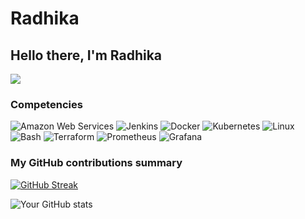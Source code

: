 # Radhika

Hello there, I'm Radhika
-------

![](https://komarev.com/ghpvc/?username=your_username&color=give_your_color)


<h3>Competencies</h3>
<p>

  <img alt="Amazon Web Services" src="https://img.shields.io/badge/-Amazon Web Services-E34F26?style=flat-square&logo=Amazon Web Services&logoColor=white" />
  <img alt="Jenkins" src="https://img.shields.io/badge/-Jenkins-f7df1c?style=flat-square&logo=Jenkins&logoColor=black" />
   <img alt="Docker" src="https://img.shields.io/badge/-Docker-46a2f1?style=flat-square&logo=docker&logoColor=white" />
  <img alt="Kubernetes" src="https://img.shields.io/badge/-Kubernetes-007ACC?style=flat-square&logo=Kubernetes&logoColor=white" />
  <img alt="Linux" src="https://img.shields.io/badge/-Linux-45b8d8?style=flat-square&logo=Linux&logoColor=white" />
  <img alt="Bash" src="https://img.shields.io/badge/-Bash-DD0031?style=flat-square&logo=Bash&logoColor=white" />
  <img alt="Terraform" src="https://img.shields.io/badge/-Terraform-be3d19?style=flat-square&logo=Terraform&logoColor=white" />
  <img alt="Prometheus" src="https://img.shields.io/badge/-Prometheus-30a8ff?style=flat-square&logo=Prometheus&logoColor=white" />
  <img alt="Grafana" src="https://img.shields.io/badge/-Grafana-ff62f6?style=flat-square&logo=Grafana&logoColor=white" />

</p>


<h3>My GitHub contributions summary</h3>

[![GitHub Streak](https://github-readme-streak-stats.herokuapp.com?user=your_username&theme=dark&ring=fb4362&file=fb4362&currStreakNum=fb4362&currStreakLabel=fb4362&hide_border=true)](https://git.io/streak-stats)

![Your GitHub stats](https://github-readme-stats.vercel.app/api?username=your_username&hide_border=true&show_icons=true&bg_color=151515&title_color=fb4362&icon_color=fb4362&text_bold=false&text_color=9e9e9e)
